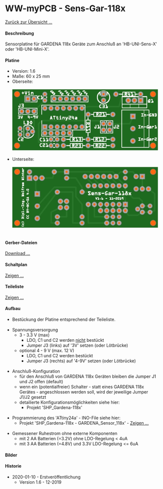 # WW-myPCB - Sens-Gar-118x

[Zurück zur Übersicht ...](../README.md)

#### Beschreibung

Sensorplatine für GARDENA 118x Geräte zum Anschluß an 'HB-UNI-Sens-X' oder 'HB-UNI-Mini-X'.

#### Platine
- Version: 1.6
- Maße: 60 x 25 mm
- Oberseite:
  <br><br>
![WW-myPCB - Sens-Gar-118x - Top](./img/PCB_Sens-Gar-118x_1.6_Top.jpg "Sens-Gar-118x - Top")
<br><br>
- Unterseite:
  <br><br>
![WW-myPCB - Sens-Gar-118x - Bottom](./img/PCB_Sens-Gar-118x_1.6_Bottom.jpg "Sens-Gar-118x - Bottom")
<br><br>

#### Gerber-Dateien
[Download ...](./bin/Gerber_Sens-Gar-118x_1.6.zip)

#### Schaltplan
[Zeigen ...](./bin/Sens-Gar-118x_1.6.pdf)

#### Teileliste
[Zeigen ...](./bin/Sens-Gar-118x_1.6_Teileliste.txt)

#### Aufbau
- Bestückung der Platine entsprechend der Teileliste.
<br><br>
- Spannungsversorgung
  - 3 - 3.3 V (max)
    - LDO, C1 und C2 werden <u>nicht</u> bestückt
    - Jumper J3 (links) auf '3V' setzen (oder Lötbrücke)
  - optional 4 - 9 V (max. 12 V)
    - LDO, C1 und C2 werden bestückt
    - Jumper J3 (rechts) auf '4-9V' setzen (oder Lötbrücke)
<br><br>
- Anschluß-Konfiguration
  - für den Anschluß von GARDENA 118x Geräten bleiben die Jumper J1 und J2 offen (default)
  - wenn ein (potentialfreier) Schalter - statt eines GARDENA 118x Gerätes - angeschlossen werden soll, wird der jeweilige Jumper J1/J2 gesetzt
  - detailierte Konfigurationsmöglichkeiten siehe hier:
    - Projekt 'SHP_Gardena-118x'
<br><br>
- Programmierung des 'ATtiny24a' - INO-File siehe hier:
  - Projekt 'SHP_Gardena-118x - GARDENA_Sensor_118x' - [Zeigen ...](SHP_Gardena-118x\README.md)
<br><br>
- Gemessener Ruhestrom ohne externe Komponenten
  - mit 2 AA Batterien (=3.2V) ohne LDO-Regelung < 4uA
  - mit 3 AA Batterien (=4.8V) und 3.3V LDO-Regelung <= 6uA

#### Bilder

#### Historie
- 2020-01-10 - Erstveröffentlichung
  - Version 1.6 - 12-2019

